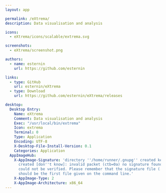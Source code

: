 ```yaml
---
layout: app

permalink: /eXtrema/
description: Data visualisation and analysis

icons:
  - eXtrema/icons/scalable/extrema.svg

screenshots:
  - eXtrema/screenshot.png

authors:
  - name: esternin
    url: https://github.com/esternin

links:
  - type: GitHub
    url: esternin/eXtrema
  - type: Download
    url: https://github.com/esternin/eXtrema/releases

desktop:
  Desktop Entry:
    Name: eXtrema
    Comment: Data visualisation and analysis
    Exec: "/usr/local/bin/extrema"
    Icon: extrema
    Terminal: 0
    Type: Application
    Encoding: UTF-8
    X-Desktop-File-Install-Version: 0.1
    Categories: Application
  AppImageHub:
    X-AppImage-Signature: 'directory ''/home/runner/.gnupg'' created keybox ''/home/runner/.gnupg/pubring.kbx''
      created [don''t know]: invalid packet (ctb=0a) no signature found the signature
      could not be verified. Please remember that the signature file (.sig or .asc)
      should be the first file given on the command line.'
    X-AppImage-Type: 2
    X-AppImage-Architecture: x86_64
---
```


